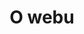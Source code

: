---
title: O webu
description: Sekce věnovaná informacím o tomto webu a redakčním dokumentům
nav_order: 99
has_children: true
---